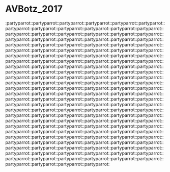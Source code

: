 # AVBotz_2017
:partyparrot::partyparrot::partyparrot::partyparrot::partyparrot::partyparrot::partyparrot::partyparrot::partyparrot::partyparrot::partyparrot::partyparrot::partyparrot::partyparrot::partyparrot::partyparrot::partyparrot::partyparrot::partyparrot::partyparrot::partyparrot::partyparrot::partyparrot::partyparrot::partyparrot::partyparrot::partyparrot::partyparrot::partyparrot::partyparrot::partyparrot::partyparrot::partyparrot::partyparrot::partyparrot::partyparrot::partyparrot::partyparrot::partyparrot::partyparrot::partyparrot::partyparrot::partyparrot::partyparrot::partyparrot::partyparrot::partyparrot::partyparrot::partyparrot::partyparrot::partyparrot::partyparrot::partyparrot::partyparrot::partyparrot::partyparrot::partyparrot::partyparrot::partyparrot::partyparrot::partyparrot::partyparrot::partyparrot::partyparrot::partyparrot::partyparrot::partyparrot::partyparrot::partyparrot::partyparrot::partyparrot::partyparrot::partyparrot::partyparrot::partyparrot::partyparrot::partyparrot::partyparrot::partyparrot::partyparrot::partyparrot::partyparrot::partyparrot::partyparrot::partyparrot::partyparrot::partyparrot::partyparrot::partyparrot::partyparrot::partyparrot::partyparrot::partyparrot::partyparrot::partyparrot::partyparrot::partyparrot::partyparrot::partyparrot::partyparrot::partyparrot::partyparrot::partyparrot::partyparrot::partyparrot::partyparrot::partyparrot::partyparrot::partyparrot::partyparrot::partyparrot::partyparrot::partyparrot::partyparrot::partyparrot::partyparrot::partyparrot::partyparrot::partyparrot::partyparrot::partyparrot::partyparrot::partyparrot::partyparrot::partyparrot::partyparrot::partyparrot::partyparrot::partyparrot::partyparrot::partyparrot::partyparrot::partyparrot::partyparrot::partyparrot::partyparrot::partyparrot::partyparrot::partyparrot::partyparrot::partyparrot::partyparrot::partyparrot::partyparrot::partyparrot::partyparrot::partyparrot::partyparrot::partyparrot::partyparrot::partyparrot::partyparrot::partyparrot::partyparrot::partyparrot::partyparrot::partyparrot::partyparrot::partyparrot::partyparrot:
